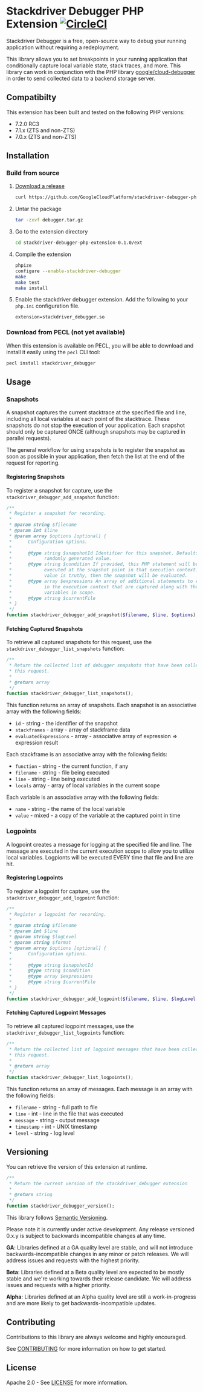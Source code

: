 # Stackdriver Debugger PHP Extension [![CircleCI](https://circleci.com/gh/GoogleCloudPlatform/stackdriver-debugger-php-extension.svg?style=svg)](https://circleci.com/gh/GoogleCloudPlatform/stackdriver-debugger-php-extension)

Stackdriver Debugger is a free, open-source way to debug your running
application without requiring a redeployment.

This library allows you to set breakpoints in your running application that
conditionally capture local variable state, stack traces, and more. This library
can work in conjunction with the PHP library
[google/cloud-debugger](https://packagist.org/packages/google/cloud-debugger) in
order to send collected data to a backend storage server.

## Compatibilty

This extension has been built and tested on the following PHP versions:

* 7.2.0 RC3
* 7.1.x (ZTS and non-ZTS)
* 7.0.x (ZTS and non-ZTS)

## Installation

### Build from source

1. [Download a release](https://github.com/GoogleCloudPlatform/stackdriver-debugger-php-extension/releases)

   ```bash
   curl https://github.com/GoogleCloudPlatform/stackdriver-debugger-php-extension/archive/v0.1.0.tar.gz -o debugger.tar.gz
   ```

1. Untar the package

   ```bash
   tar -zxvf debugger.tar.gz
   ```

1. Go to the extension directory

   ```bash
   cd stackdriver-debugger-php-extension-0.1.0/ext
   ```

1. Compile the extension

   ```bash
   phpize
   configure --enable-stackdriver-debugger
   make
   make test
   make install
   ```

1. Enable the stackdriver debugger extension. Add the following to your
   `php.ini` configuration file.

   ```
   extension=stackdriver_debugger.so
   ```

### Download from PECL (not yet available)

When this extension is available on PECL, you will be able to download and
install it easily using the `pecl` CLI tool:

```bash
pecl install stackdriver_debugger
```

## Usage

### Snapshots

A snapshot captures the current stacktrace at the specified file and line,
including all local variables at each point of the stacktrace. These snapshots
do not stop the execution of your application. Each snapshot should only be
captured ONCE (although snapshots may be captured in parallel requests).

The general workflow for using snapshots is to register the snapshot as soon as
possible in your application, then fetch the list at the end of the request for
reporting.

#### Registering Snapshots

To register a snapshot for capture, use the `stackdriver_debugger_add_snapshot`
function:

```php
/**
 * Register a snapshot for recording.
 *
 * @param string $filename
 * @param int $line
 * @param array $options [optional] {
 *      Configuration options.
 *
 *      @type string $snapshotId Identifier for this snapshot. Defaults to a
 *            randomly generated value.
 *      @type string $condition If provided, this PHP statement will be
 *            executed at the snapshot point in that execution context. If the
 *            value is truthy, then the snapshot will be evaluated.
 *      @type array $expressions An array of additional statements to execute
 *            in the execution context that are captured along with the local
 *            variables in scope.
 *      @type string $currentFile
 * }
 */
function stackdriver_debugger_add_snapshot($filename, $line, $options);
```

#### Fetching Captured Snapshots

To retrieve all captured snapshots for this request, use the
`stackdriver_debugger_list_snapshots` function:

```php
/**
 * Return the collected list of debugger snapshots that have been collected for
 * this request.
 *
 * @return array
 */
function stackdriver_debugger_list_snapshots();
```

This function returns an array of snapshots. Each snapshot is an associative
array with the following fields:

* `id` - string - the identifier of the snapshot
* `stackframes` - array - array of stackframe data
* `evaluatedExpressions` - array - associative array of expression => expression
  result

Each stackframe is an associative array with the following fields:

* `function` - string - the current function, if any
* `filename` - string - file being executed
* `line` - string - line being executed
* `locals` array - array of local variables in the current scope

Each variable is an associative array with the following fields:

* `name` - string - the name of the local variable
* `value` - mixed - a copy of the variable at the captured point in time

### Logpoints

A logpoint creates a message for logging at the specified file and line. The
message are executed in the current execution scope to allow you to utilize
local variables. Logpionts will be executed EVERY time that file and line are
hit.

#### Registering Logpoints

To register a logpoint for capture, use the `stackdriver_debugger_add_logpoint`
function:

```php
/**
 * Register a logpoint for recording.
 *
 * @param string $filename
 * @param int $line
 * @param string $logLevel
 * @param string $format
 * @param array $options [optional] {
 *      Configuration options.
 *
 *      @type string $snapshotId
 *      @type string $condition
 *      @type array $expressions
 *      @type string $currentFile
 * }
 */
function stackdriver_debugger_add_logpoint($filename, $line, $logLevel, $format, $options);
```

#### Fetching Captured Logpoint Messages

To retrieve all captured logpoint messages, use the
`stackdriver_debugger_list_logpoints` function:

```php
/**
 * Return the collected list of logpoint messages that have been collected for
 * this request.
 *
 * @return array
 */
function stackdriver_debugger_list_logpoints();
```

This function returns an array of messages. Each message is an array with the
following fields:

* `filename` - string - full path to file
* `line` - int - line in the file that was executed
* `message` - string - output message
* `timestamp` - int - UNIX timestamp
* `level` - string - log level

## Versioning

You can retrieve the version of this extension at runtime.

```php
/**
 * Return the current version of the stackdriver_debugger extension
 *
 * @return string
 */
function stackdriver_debugger_version();
```

This library follows [Semantic Versioning](http://semver.org/).

Please note it is currently under active development. Any release versioned
0.x.y is subject to backwards incompatible changes at any time.

**GA**: Libraries defined at a GA quality level are stable, and will not
introduce backwards-incompatible changes in any minor or patch releases. We will
address issues and requests with the highest priority.

**Beta**: Libraries defined at a Beta quality level are expected to be mostly
stable and we're working towards their release candidate. We will address issues
and requests with a higher priority.

**Alpha**: Libraries defined at an Alpha quality level are still a
work-in-progress and are more likely to get backwards-incompatible updates.

## Contributing

Contributions to this library are always welcome and highly encouraged.

See [CONTRIBUTING](CONTRIBUTING.md) for more information on how to get started.

## License

Apache 2.0 - See [LICENSE](LICENSE) for more information.
